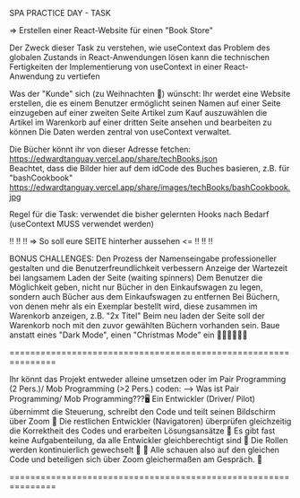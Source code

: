 SPA PRACTICE DAY - TASK

=> Erstellen einer React-Website für einen "Book Store"

Der Zweck dieser Task
zu verstehen, wie useContext das Problem des globalen Zustands in React-Anwendungen lösen kann
die technischen Fertigkeiten der Implementierung von useContext in einer React-Anwendung zu vertiefen

Was der "Kunde" sich (zu Weihnachten :christmas_tree:) wünscht:
Ihr werdet eine Website erstellen, die es einem Benutzer ermöglicht
seinen Namen auf einer Seite einzugeben
auf einer zweiten Seite Artikel zum Kauf auszuwählen
die Artikel im Warenkorb auf einer dritten Seite ansehen und bearbeiten zu können
Die Daten werden zentral von useContext verwaltet.

Die Bücher könnt ihr von dieser Adresse fetchen:   
https://edwardtanguay.vercel.app/share/techBooks.json   
Beachtet, dass die Bilder hier auf dem idCode des Buches basieren, z.B. für "bashCookbook"   
https://edwardtanguay.vercel.app/share/images/techBooks/bashCookbook.jpg

Regel für die Task:
verwendet die bisher gelernten Hooks nach Bedarf (useContext MUSS verwendet werden)

 :bangbang: :bangbang: :bangbang: => So soll eure SEITE hinterher aussehen <= :bangbang: :bangbang: :bangbang:

BONUS CHALLENGES:
Den Prozess der Namenseingabe professioneller gestalten und die Benutzerfreundlichkeit verbessern
Anzeige der Wartezeit bei langsamem Laden der Seite (waiting spinners)
Dem Benutzer die Möglichkeit geben, nicht nur Bücher in den Einkaufswagen zu legen, sondern auch Bücher aus dem Einkaufswagen zu entfernen
Bei Büchern, von denen mehr als ein Exemplar bestellt wird, diese zusammen im Warenkorb anzeigen, z.B. "2x Titel"
Beim neu laden der Seite soll der Warenkorb noch mit den zuvor gewählten Büchern vorhanden sein.
Baue anstatt eines "Dark Mode", einen "Christmas Mode" ein :santa::christmas_tree::mrs_claus::christmas_tree::mx_claus:

===============================================================

Ihr könnt das Projekt entweder alleine umsetzen oder im Pair Programming (2 Pers.)/ Mob Programming (>2 Pers.) coden:
--> Was ist Pair Programming/ Mob Programming???:desktop_computer:
Ein Entwickler (Driver/ Pilot) übernimmt die Steuerung, schreibt den Code und teilt seinen Bildschirm über Zoom :clap:
Die restlichen Entwickler (Navigatoren) überprüfen gleichzeitig die Korrektheit des Codes und erarbeiten Lösungsansätze :eyes:
Es gibt fast keine Aufgabenteilung, da alle Entwickler gleichberechtigt sind :busts_in_silhouette:
Die Rollen werden kontinuierlich gewechselt :arrows_counterclockwise:
:handshake: Alle schauen also auf den gleichen Code und beteiligen sich über Zoom gleichermaßen am Gespräch. :speech_balloon:

===============================================================

